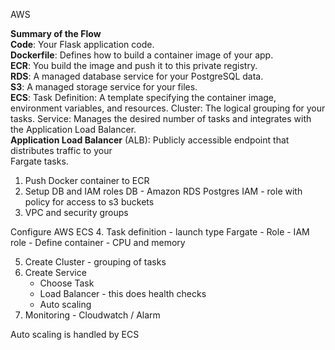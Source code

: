 AWS

**Summary of the Flow**  
**Code**: Your Flask application code.  
**Dockerfile**: Defines how to build a container image of your app.  
**ECR**: You build the image and push it to this private registry.  
**RDS**: A managed database service for your PostgreSQL data.  
**S3**: A managed storage service for your files.  
**ECS**:
    Task Definition: A template specifying the container image, environment variables, and resources.
    Cluster: The logical grouping for your tasks.
    Service: Manages the desired number of tasks and integrates with the Application Load Balancer.  
**Application Load Balancer** (ALB): Publicly accessible endpoint that distributes traffic to your   
Fargate tasks. 

1. Push Docker container to ECR
2. Setup DB and IAM roles
DB - Amazon RDS Postgres
IAM - role with policy for access to s3 buckets
3. VPC and security groups

Configure AWS ECS
4. Task definition 
    - launch type Fargate
    - Role - IAM role
    - Define container
    - CPU and memory

5. Create Cluster - grouping of tasks
6. Create Service 
    - Choose Task
    - Load Balancer - this does health checks
    - Auto scaling 
7. Monitoring - Cloudwatch / Alarm
    
Auto scaling is handled by ECS

